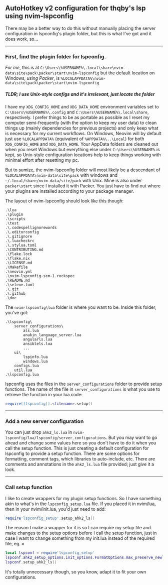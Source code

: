 ## AutoHotkey v2 configuration for **thqby's** lsp using **nvim-lspconfig**

There may be a better way to do this without manually placing the server
configuration in lspconfig's plugin folder, but this is what I've got and 
it does work, so...

----

### First, find the plugin folder for lspconfig.

*For me*, this is at 
`C:\Users\%USERNAME%\.local\share\nvim-data\site\pack\packer\start\nvim-lspconfig` 
but the default location on Windows, *using Packer*, is 
`%LOCALAPPDATA%\nvim-data\site\pack\packer\start\nvim-lspconfig`


##### TLDR; I use Unix-style configs and it's irrelevant, just locate the folder

I have my `XDG_CONFIG_HOME` and `XDG_DATA_HOME` environment variables set to 
`C:\Users\%USERNAME%\.config` and `C:\Users\%USERNAME%\.local\share`, respectively. 
I prefer things to be as portable as possible as I reset my computer semi-frequently
(with the option to keep my user data) to clean things up (mainly dependencies 
for previous projects) and only keep what is necessary for my current workflows. 
On Windows, Neovim will by default just use `%LOCALAPPDATA%` (equivalent of 
`%APPDATA%\..\Local`) for both `XDG_CONFIG_HOME` and `XDG_DATA_HOME`. Your AppData 
folders are cleaned out when you reset Windows but everything else under 
`C:\Users\%USERNAME%` is kept, so Unix-style configuration locations help to keep 
things working with minimal effort after resetting my pc. 

But to sumize, the nvim-lspconfig folder will most likely be a descendant of 
`%LOCALAPPDATA\nvim-data\site\pack` with windows and 
`~/.local/share/nvim-data/site/pack` with Unix. Mine is also under 
`packer\start` since I installed it with Packer. You just have to find out 
where your plugins are installed according to your package manager.

The layout of nvim-lspconfig should look like this though:

```
.\lua
.\plugin
.\scripts
.\test
.\.codespellignorewords
.\.editorconfig
.\.gitignore
.\.luacheckrc
.\.stylua.toml
.\CONTRIBUTING.md
.\flake.lock
.\flake.nix
.\LICENSE.md
.\Makefile
.\neovim.yml
.\nvim-lspconfig-scm-1.rockspec
.\README.md
.\selene.toml
.\.git
.\.github
.\doc
```
The `nvim-lspconfig\lua` folder is where you want to be. Inside this folder, you've
got:

```
.\lspconfig\
    server_configurations\
        als.lua
        anakin_language_server.lua
        angularls.lua
        ansiblels.lua
        ...
    ui\
        lspinfo.lua
        windows.lua
    configs.lua
    util.lua
.\lspconfig.lua
```
lspconfig uses the files in the `server_configurations` folder to provide
setup functions. The name of the file in `server_configurations` is what you use
to retrieve the function in your lua code: 
```lua
require[[lspconfig]].<filename>.setup()
```

----

### Add a new server configuration

You can just drop `ahk2_ls.lua` in `nvim-lspconfig/lua/lspconfig/server_configurations`. 
But you may want to go ahead and change some values here so you don't have to do 
it when you call the setup function. This is just creating a default configuration 
for lspconfig to provide a setup function. There are some options for formatting, 
comment tags, which libraries to auto-include, etc. There are comments and annotations 
in the `ahk2_ls.lua` file provided; just give it a look. 

----

### Call setup function

I like to create wrappers for my plugin setup functions. So I have something 
akin to what's in the `lspconfig_setup.lua` file. If you placed it in nvim/lua, 
then in your nvim/init.lua, you'd just need to add:
```lua
require'lspconfig_setup'.setup_ahk2_ls()
```

The reason I make a wrapper for it is so I can require my setup file and make changes 
to the setup options before I call the setup function, just in case I want to change
something from my init.lua instead of the required file, eg. »

```lua
local lspconf = require'lspconfig_setup'
lspconf.ahk2_setup_options.init_options.FormatOptions.max_preserve_newlines = 3
lspconf.setup_ahk2_ls()
```

It's totally unnecessary though, so you know, adapt it to fit your own configurations.
